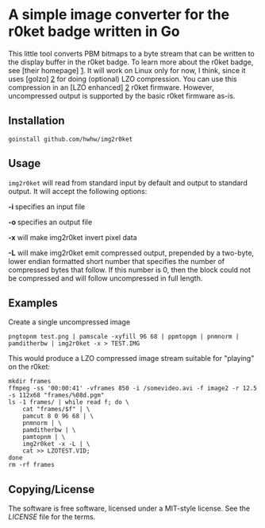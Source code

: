 # A simple image converter for the r0ket badge written in Go

This little tool converts PBM bitmaps to a byte stream that can be written to the display buffer in the r0ket badge. To learn more about the r0ket badge, see
[their homepage] [1]. It will work on Linux only for now, I think, since it uses [golzo] [2] for doing (optional) LZO compression. You can use this compression in an [LZO enhanced] [2] r0ket firmware. However, uncompressed output is supported by the basic r0ket firmware as-is.

## Installation

	goinstall github.com/hwhw/img2r0ket

## Usage

`img2r0ket` will read from standard input by default and output to standard output. It will accept the following options:

**-i <file>**	specifies an input file

**-o <file>**	specifies an output file

**-x**		will make img2r0ket invert pixel data

**-L**		will make img2r0ket emit compressed output, prepended by a two-byte, lower endian formatted short number that specifies the number of compressed bytes that follow. If this number is 0, then the block could not be compressed and will follow uncompressed in full length.

## Examples

Create a single uncompressed image

	pngtopnm test.png | pamscale -xyfill 96 68 | ppmtopgm | pnmnorm | pamditherbw | img2r0ket -x > TEST.IMG

This would produce a LZO compressed image stream suitable for "playing" on the r0ket:

	mkdir frames
	ffmpeg -ss '00:00:41' -vframes 850 -i /somevideo.avi -f image2 -r 12.5 -s 112x68 "frames/%08d.pgm"
	ls -1 frames/ | while read f; do \
		cat "frames/$f" | \
		pamcut 8 0 96 68 | \
		pnmnorm | \
		pamditherbw | \
		pamtopnm | \
		img2r0ket -x -L | \
		cat >> LZOTEST.VID;
	done
	rm -rf frames

## Copying/License

The software is free software, licensed under a MIT-style license. See the *LICENSE* file for the terms.


[1]: http://r0ket.badge.events.ccc.de/ "r0ket homepage"
[2]: http://github.com/hwhw/golzo "golzo homepage"
[3]: http://github.com/hwhw/r0ket "my forked r0ket firmware sources with LZO support (in firmware/loadable/anim.c)"
